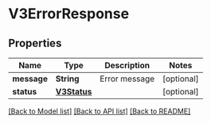 # V3ErrorResponse

## Properties
Name | Type | Description | Notes
------------ | ------------- | ------------- | -------------
**message** | **String** | Error message | [optional] 
**status** | [**V3Status**](V3Status.md) |  | [optional] 

[[Back to Model list]](../README.md#documentation-for-models) [[Back to API list]](../README.md#documentation-for-api-endpoints) [[Back to README]](../README.md)


